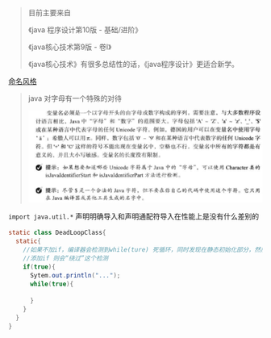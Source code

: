 > 目前主要来自
>
>《java 程序设计第10版 - 基础/进阶》
>
>《java核心技术第9版 - 卷I》
>
>《java核心技术》有很多总结性的话，《java程序设计》更适合新学。



[命名风格](../general/style.md)  

> java 对字母有一个特殊的对待
>
> ![ddd](./ddd.png)



`import java.util.*` 声明明确导入和声明通配符导入在性能上是没有什么差别的 

```java
static class DeadLoopClass{
  static{
    //如果不加if，编译器会检测到while(ture) 死循环，同时发现在静态初始化部分，然后拒绝编译
    //添加if 则会“绕过”这个检测
    if(true){
      Sytem.out.println("...");
      while(true){
        
      }
    }
  }
}
```



